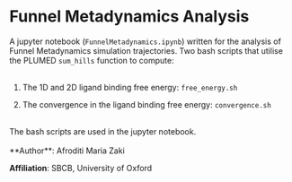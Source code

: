 # Funnel Metadynamics Analysis
A jupyter notebook (`FunnelMetadynamics.ipynb`) written for the analysis of Funnel Metadynamics simulation trajectories.
Two bash scripts that utilise the PLUMED `sum_hills` function to compute:  
<br>
1. The 1D and 2D ligand binding free energy: `free_energy.sh`  

2. The convergence in the ligand binding free energy: `convergence.sh`
<br>
The bash scripts are used in the jupyter notebook.
<br>
<br>
**Author**: Afroditi Maria Zaki
<br>

**Affiliation**: SBCB, University of Oxford
